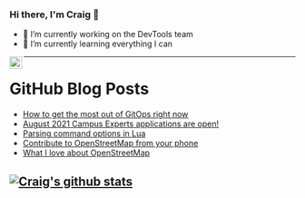 ### Hi there, I'm Craig 👋

<!--
**CraigTeelFugro/CraigTeelFugro** is a ✨ _special_ ✨ repository because its `README.md` (this file) appears on your GitHub profile.

Here are some ideas to get you started:
-->

- 🔭 I’m currently working on the DevTools team
- 🌱 I’m currently learning everything I can

[<img align="left" alt="Craig Teel | LinkedIn" width="22px" src="https://cdn.jsdelivr.net/npm/simple-icons@v3/icons/linkedin.svg" />][linkedin]

---

# GitHub Blog Posts

<!-- BLOG-POST-LIST:START -->
- [How to get the most out of GitOps right now](https://opensource.com/article/21/8/gitops)
- [August 2021 Campus Experts applications are open!](https://github.blog/2021-08-09-august-2021-campus-experts-applications-are-open/)
- [Parsing command options in Lua](https://opensource.com/article/21/8/parsing-commands-lua)
- [Contribute to OpenStreetMap from your phone](https://opensource.com/article/21/8/streetcomplete-quests)
- [What I love about OpenStreetMap](https://opensource.com/article/21/8/openstreetmap)
<!-- BLOG-POST-LIST:END -->

## [![Craig's github stats](https://github-readme-stats.vercel.app/api?username=craigteelfugro)](https://github.com/anuraghazra/github-readme-stats)


[linkedin]: https://linkedin.com/in/craig-teel-b8786771
